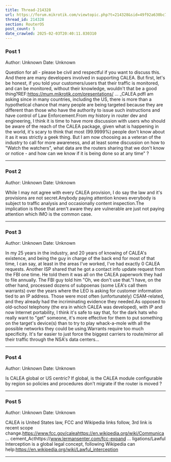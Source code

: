 ```yaml
---
title: Thread-214328
url: https://forum.mikrotik.com/viewtopic.php?t=214328&sid=49f92a630bc7970d8ca50523be880e8f
thread_id: 214328
section: RouterOS
post_count: 5
date_crawled: 2025-02-03T20:40:11.830310
---
```


### Post 1
Author: Unknown
Date: Unknown

Question for all - please be civil and respectful if you want to  discuss this. And there are many developers involved in supporting CALEA. But first, let's be honest, if you told your customers/users that their traffic is monitored, and can be monitored, without their knowledge, wouldn't that be a good thing?REF:https://mum.mikrotik.com/presentations/ ... _CALEA.pdfI am asking since in many countries, including the US, there is more than a hypothetical chance that many people are  being targeted because they are different than those who have the authority to issue such instructions and have control of Law Enforcement.From my history in router dev and engineering, I think it is time to have more discussion with users who should be aware of the reach of the CALEA package, given what is happening in the world, it's scary to think that most (99.9999%) people don't know about it as it was strictly a geek thing. But I am now choosing as a veteran of the industry to call for more awareness, and at least some discussion on how to "Watch the watchers", what data are the routers sharing that we don't know or notice - and how can we know if it is being done so at any time" ?

---
### Post 2
Author: Unknown
Date: Unknown

While I may not agree with every CALEA provision, I do say the law and it's provisions are not secret.Anybody paying attention knows everybody is subject to traffic analysis and occasionally content inspection.The implication is those that aren't aware they are vulnerable are just not paying attention which IMO is the common case.

---
### Post 3
Author: Unknown
Date: Unknown

In my 25 years in the industry, and 20 years of knowing of CALEA's existence, and being the guy in charge of the back end for most of that time, I can say, at least in the areas I've worked, I've had exactly 0 CALEA requests.   Another ISP shared that he got a contact info update request from the FBI one time. He told them it was all on the CALEA paperwork they had to file annually.  The FBI guy told him "Oh, we don't use that."I have, on the other hand, processed dozens of subpoenas (some LEA's call them warrants) over the years where the LEO is asking for customer information tied to an IP address.  Those were most often (unfortunately) CSAM-related, and they already had the incriminating evidence they needed.As opposed to old-school telephony (the era in which CALEA was developed), with IP and now Internet portability, I think it's safe to say that, for the dark hats who really want to "get"  someone, it's more effective for them to put something on the target's device(s) than to try to play whack-a-mole with all the possible networks they could be using.Warrants require too much specificity.  It's far easier to just force the biggest carriers to route/mirror all their traffic through the NSA's data centers...

---
### Post 4
Author: Unknown
Date: Unknown

Is CALEA global or US centric? If global, is the CALEA module configurable by region so policies and procedures don't migrate if the router is moved ?

---
### Post 5
Author: Unknown
Date: Unknown

CALEA is United States law, FCC and Wikipedia links follow, 3rd link is recent scope change.https://www.fcc.gov/caleahttps://en.wikipedia.org/wiki/Communica ... cement_Acthttps://www.lermansenter.com/fcc-expand ... ligations/Lawful Interception is a global legal concept, following Wikipedia can help:https://en.wikipedia.org/wiki/Lawful_interception

---
